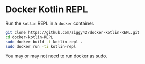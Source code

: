 # Docker Kotlin REPL
Run the `kotlin` REPL in a `docker` container.

```bash
git clone https://github.com/ziggy42/docker-kotlin-REPL.git
cd docker-kotlin-REPL
sudo docker build -t kotlin-repl .
sudo docker run -ti kotlin-repl
```
You may or may not need to run docker as sudo.